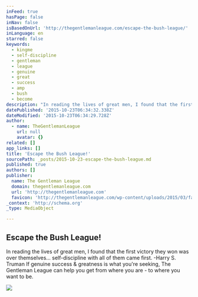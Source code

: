 ```yaml
---
inFeed: true
hasPage: false
inNav: false
isBasedOnUrl: 'http://thegentlemanleague.com/escape-the-bush-league/'
inLanguage: en
starred: false
keywords:
  - kingme
  - self-discipline
  - gentleman
  - league
  - genuine
  - great
  - success
  - amp
  - bush
  - become
description: "In reading the lives of great men, I found that the first victory they won was over themselves... self-discipline with all of them came first. -Harry S. Truman If genuine success & greatness is what you're seeking, The Gentleman League can help you get from where you are - to where you want to be."
datePublished: '2015-10-23T06:34:32.338Z'
dateModified: '2015-10-23T06:34:29.728Z'
author:
  - name: TheGentlemanLeague
    url: null
    avatar: {}
related: []
app_links: []
title: 'Escape the Bush League!'
sourcePath: _posts/2015-10-23-escape-the-bush-league.md
published: true
authors: []
publisher:
  name: The Gentleman League
  domain: thegentlemanleague.com
  url: 'http://thegentlemanleague.com'
  favicon: 'http://thegentlemanleague.com/wp-content/uploads/2015/03/favicon-150x150.png'
_context: 'http://schema.org'
_type: MediaObject

---
```

<article style=""><h1>Escape the Bush League!</h1><p>In reading the lives of great men, I found that the first victory they won was over themselves... self-discipline with all of them came first. -Harry S. Truman If genuine success &amp; greatness is what you're seeking, The Gentleman League can help you get from where you are - to where you want to be.</p><img src="http://thegentlemanleague.com/wp-content/uploads/2015/03/bigstock-Old-Baseball-Field-1822138.jpg" /></article>